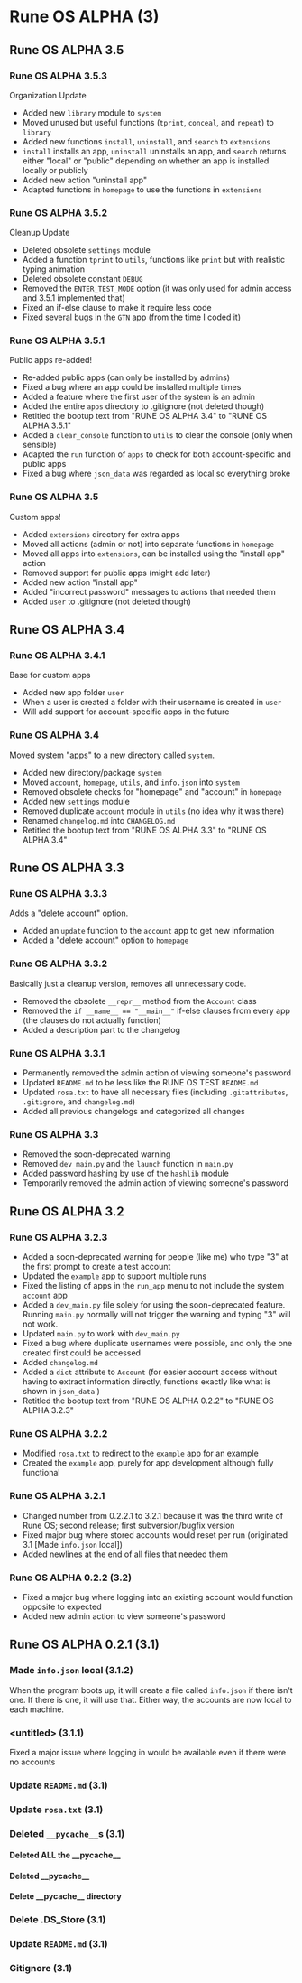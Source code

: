 # Rune OS ALPHA (3)
## Rune OS ALPHA 3.5
### Rune OS ALPHA 3.5.3
Organization Update

- Added new `library` module to `system`
- Moved unused but useful functions (`tprint`, `conceal`, and `repeat`) to `library`
- Added new functions `install`, `uninstall`, and `search` to `extensions`
- `install` installs an app, `uninstall` uninstalls an app, and `search` returns either "local" or "public" depending on whether an app is installed locally or publicly
- Added new action "uninstall app"
- Adapted functions in `homepage` to use the functions in `extensions`

### Rune OS ALPHA 3.5.2
Cleanup Update

- Deleted obsolete `settings` module
- Added a function `tprint` to `utils`, functions like `print` but with realistic typing animation
- Deleted obsolete constant `DEBUG`
- Removed the `ENTER_TEST_MODE` option (it was only used for admin access and 3.5.1 implemented that)
- Fixed an if-else clause to make it require less code
- Fixed several bugs in the `GTN` app (from the time I coded it)

### Rune OS ALPHA 3.5.1
Public apps re-added!

- Re-added public apps (can only be installed by admins)
- Fixed a bug where an app could be installed multiple times
- Added a feature where the first user of the system is an admin
- Added the entire `apps` directory to .gitignore (not deleted though)
- Retitled the bootup text from "RUNE OS ALPHA 3.4" to "RUNE OS ALPHA 3.5.1"
- Added a `clear_console` function to `utils` to clear the console (only when sensible)
- Adapted the `run` function of `apps` to check for both account-specific and public apps
- Fixed a bug where `json_data` was regarded as local so everything broke

### Rune OS ALPHA 3.5
Custom apps!

- Added `extensions` directory for extra apps
- Moved all actions (admin or not) into separate functions in `homepage`
- Moved all apps into `extensions`, can be installed using the "install app" action
- Removed support for public apps (might add later)
- Added new action "install app"
- Added "incorrect password" messages to actions that needed them
- Added `user` to .gitignore (not deleted though)

## Rune OS ALPHA 3.4
### Rune OS ALPHA 3.4.1
Base for custom apps

- Added new app folder `user`
- When a user is created a folder with their username is created in `user`
- Will add support for account-specific apps in the future

### Rune OS ALPHA 3.4
Moved system "apps" to a new directory called `system`.

- Added new directory/package `system`
- Moved `account`, `homepage`, `utils`, and `info.json` into `system`
- Removed obsolete checks for "homepage" and "account" in `homepage`
- Added new `settings` module
- Removed duplicate `account` module in `utils` (no idea why it was there)
- Renamed `changelog.md` into `CHANGELOG.md`
- Retitled the bootup text from "RUNE OS ALPHA 3.3" to "RUNE OS ALPHA 3.4"

## Rune OS ALPHA 3.3
### Rune OS ALPHA 3.3.3
Adds a "delete account" option.

- Added an `update` function to the `account` app to get new information
- Added a "delete account" option to `homepage`

### Rune OS ALPHA 3.3.2
Basically just a cleanup version, removes all unnecessary code.

- Removed the obsolete `__repr__` method from the `Account` class
- Removed the `if __name__ == "__main__"` if-else clauses from every app (the clauses do not actually function)
- Added a description part to the changelog

### Rune OS ALPHA 3.3.1
- Permanently removed the admin action of viewing someone's password
- Updated `README.md` to be less like the RUNE OS TEST `README.md`
- Updated `rosa.txt` to have all necessary files (including `.gitattributes`, `.gitignore`, and `changelog.md`)
- Added all previous changelogs and categorized all changes

### Rune OS ALPHA 3.3
- Removed the soon-deprecated warning
- Removed `dev_main.py` and the `launch` function in `main.py`
- Added password hashing by use of the `hashlib` module
- Temporarily removed the admin action of viewing someone's password

## Rune OS ALPHA 3.2
### Rune OS ALPHA 3.2.3
- Added a soon-deprecated warning for people (like me) who type "3" at the first prompt to create a test account
- Updated the `example` app to support multiple runs
- Fixed the listing of apps in the `run_app` menu to not include the system `account` app
- Added a `dev_main.py` file solely for using the soon-deprecated feature. Running `main.py` normally will not trigger the warning and typing "3" will not work.
- Updated `main.py` to work with `dev_main.py`
- Fixed a bug where duplicate usernames were possible, and only the one created first could be accessed
- Added `changelog.md`
- Added a `dict` attribute to `Account` (for easier account access without having to extract information directly, functions exactly like what is shown in `json_data` )
- Retitled the bootup text from "RUNE OS ALPHA 0.2.2" to "RUNE OS ALPHA 3.2.3"

### Rune OS ALPHA 3.2.2
- Modified `rosa.txt` to redirect to the `example` app for an example
- Created the `example` app, purely for app development although fully functional

### Rune OS ALPHA 3.2.1
- Changed number from 0.2.2.1 to 3.2.1 because it was the third write of Rune OS; second release; first subversion/bugfix version
- Fixed major bug where stored accounts would reset per run (originated 3.1 \[Made `info.json` local\])
- Added newlines at the end of all files that needed them

### Rune OS ALPHA 0.2.2 (3.2)
- Fixed a major bug where logging into an existing account would function opposite to expected
- Added new admin action to view someone's password

## Rune OS ALPHA 0.2.1 (3.1)
### Made `info.json` local (3.1.2)
When the program boots up, it will create a file called `info.json` if there isn't one. If there is one, it will use that. Either way, the accounts are now local to each machine.

### \<untitled\> (3.1.1)
Fixed a major issue where logging in would be available even if there were no accounts

### Update `README.md` (3.1)

### Update `rosa.txt` (3.1)

### Deleted `__pycache__`s (3.1)
#### Deleted ALL the \_\_pycache\_\_

#### Deleted \_\_pycache\_\_

#### Delete \_\_pycache\_\_ directory

### Delete .DS_Store (3.1)

### Update `README.md` (3.1)

### Gitignore (3.1)
